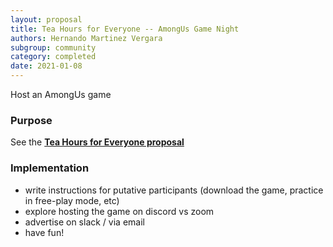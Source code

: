 ```yaml
---
layout: proposal
title: Tea Hours for Everyone -- AmongUs Game Night
authors: Hernando Martinez Vergara
subgroup: community
category: completed
date: 2021-01-08
---
```


Host an AmongUs game

<!--end summary-->

### Purpose

See the [**Tea Hours for Everyone proposal**](https://sainsburywellcomecentre.github.io/RCWG/proposals/community/teaHoursForEveryone)


### Implementation

- write instructions for putative participants (download the game, practice in free-play mode, etc)
- explore hosting the game on discord vs zoom
- advertise on slack / via email
- have fun!
